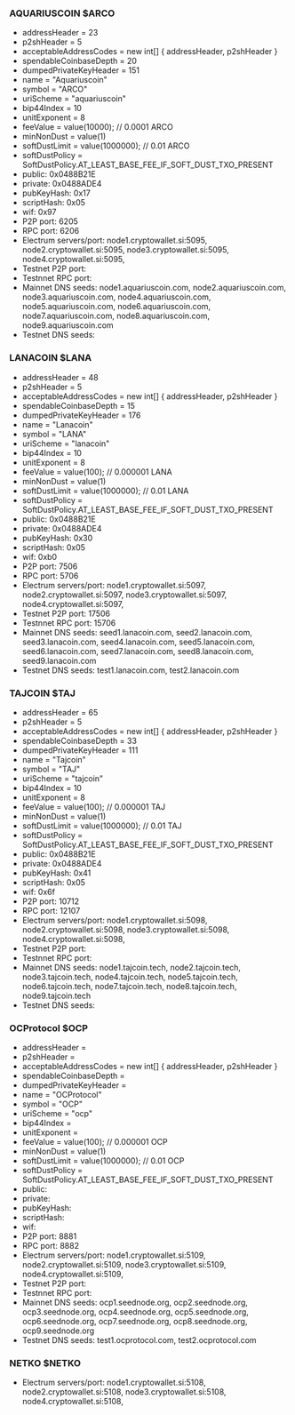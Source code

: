 ### AQUARIUSCOIN $ARCO

* addressHeader = 23
* p2shHeader = 5
* acceptableAddressCodes = new int[] { addressHeader, p2shHeader }
* spendableCoinbaseDepth = 20
* dumpedPrivateKeyHeader = 151
* name = "Aquariuscoin"
* symbol = "ARCO"
* uriScheme = "aquariuscoin"
* bip44Index = 10
* unitExponent = 8
* feeValue = value(10000); // 0.0001 ARCO
* minNonDust = value(1)
* softDustLimit = value(1000000); // 0.01 ARCO
* softDustPolicy = SoftDustPolicy.AT_LEAST_BASE_FEE_IF_SOFT_DUST_TXO_PRESENT
* public: 0x0488B21E
* private: 0x0488ADE4
* pubKeyHash: 0x17
* scriptHash: 0x05
* wif: 0x97
* P2P port: 6205
* RPC port: 6206
* Electrum servers/port: node1.cryptowallet.si:5095, node2.cryptowallet.si:5095, node3.cryptowallet.si:5095, node4.cryptowallet.si:5095,
* Testnet P2P port:
* Testnnet RPC port: 
* Mainnet DNS seeds: node1.aquariuscoin.com, node2.aquariuscoin.com, node3.aquariuscoin.com, node4.aquariuscoin.com, node5.aquariuscoin.com, node6.aquariuscoin.com, node7.aquariuscoin.com, node8.aquariuscoin.com, node9.aquariuscoin.com 
* Testnet DNS seeds:


### LANACOIN $LANA

* addressHeader = 48
* p2shHeader = 5
* acceptableAddressCodes = new int[] { addressHeader, p2shHeader }
* spendableCoinbaseDepth = 15
* dumpedPrivateKeyHeader = 176
* name = "Lanacoin"
* symbol = "LANA"
* uriScheme = "lanacoin"
* bip44Index = 10
* unitExponent = 8
* feeValue = value(100); // 0.000001 LANA
* minNonDust = value(1)
* softDustLimit = value(1000000); // 0.01 LANA
* softDustPolicy = SoftDustPolicy.AT_LEAST_BASE_FEE_IF_SOFT_DUST_TXO_PRESENT
* public: 0x0488B21E
* private: 0x0488ADE4
* pubKeyHash: 0x30
* scriptHash: 0x05
* wif: 0xb0
* P2P port: 7506
* RPC port: 5706 
* Electrum servers/port: node1.cryptowallet.si:5097, node2.cryptowallet.si:5097, node3.cryptowallet.si:5097, node4.cryptowallet.si:5097,
* Testnet P2P port: 17506
* Testnnet RPC port: 15706
* Mainnet DNS seeds: seed1.lanacoin.com, seed2.lanacoin.com, seed3.lanacoin.com, seed4.lanacoin.com, seed5.lanacoin.com, seed6.lanacoin.com, seed7.lanacoin.com, seed8.lanacoin.com, seed9.lanacoin.com
* Testnet DNS seeds: test1.lanacoin.com, test2.lanacoin.com

### TAJCOIN $TAJ

* addressHeader = 65
* p2shHeader = 5
* acceptableAddressCodes = new int[] { addressHeader, p2shHeader }
* spendableCoinbaseDepth = 33
* dumpedPrivateKeyHeader = 111
* name = "Tajcoin"
* symbol = "TAJ"
* uriScheme = "tajcoin"
* bip44Index = 10
* unitExponent = 8
* feeValue = value(100); // 0.000001 TAJ
* minNonDust = value(1)
* softDustLimit = value(1000000); // 0.01 TAJ
* softDustPolicy = SoftDustPolicy.AT_LEAST_BASE_FEE_IF_SOFT_DUST_TXO_PRESENT
* public: 0x0488B21E
* private: 0x0488ADE4
* pubKeyHash: 0x41
* scriptHash: 0x05
* wif: 0x6f
* P2P port: 10712
* RPC port: 12107
* Electrum servers/port: node1.cryptowallet.si:5098, node2.cryptowallet.si:5098, node3.cryptowallet.si:5098, node4.cryptowallet.si:5098,
* Testnet P2P port:
* Testnnet RPC port: 
* Mainnet DNS seeds: node1.tajcoin.tech, node2.tajcoin.tech, node3.tajcoin.tech, node4.tajcoin.tech, node5.tajcoin.tech, node6.tajcoin.tech, node7.tajcoin.tech, node8.tajcoin.tech, node9.tajcoin.tech
* Testnet DNS seeds:


### OCProtocol $OCP

* addressHeader = 
* p2shHeader =
* acceptableAddressCodes = new int[] { addressHeader, p2shHeader }
* spendableCoinbaseDepth = 
* dumpedPrivateKeyHeader = 
* name = "OCProtocol"
* symbol = "OCP"
* uriScheme = "ocp"
* bip44Index = 
* unitExponent =
* feeValue = value(100); // 0.000001 OCP
* minNonDust = value(1)
* softDustLimit = value(1000000); // 0.01 OCP
* softDustPolicy = SoftDustPolicy.AT_LEAST_BASE_FEE_IF_SOFT_DUST_TXO_PRESENT
* public: 
* private: 
* pubKeyHash: 
* scriptHash: 
* wif: 
* P2P port: 8881 
* RPC port: 8882
* Electrum servers/port: node1.cryptowallet.si:5109, node2.cryptowallet.si:5109, node3.cryptowallet.si:5109, node4.cryptowallet.si:5109,
* Testnet P2P port: 
* Testnnet RPC port: 
* Mainnet DNS seeds: ocp1.seednode.org, ocp2.seednode.org, ocp3.seednode.org, ocp4.seednode.org, ocp5.seednode.org, ocp6.seednode.org, ocp7.seednode.org, ocp8.seednode.org, ocp9.seednode.org
* Testnet DNS seeds: test1.ocprotocol.com, test2.ocprotocol.com


### NETKO $NETKO

* Electrum servers/port: node1.cryptowallet.si:5108, node2.cryptowallet.si:5108, node3.cryptowallet.si:5108, node4.cryptowallet.si:5108,



